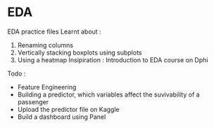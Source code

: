 # EDA
EDA practice files
Learnt about : 
1. Renaming columns
2. Vertically stacking boxplots using subplots
3. Using a heatmap
Insipiration : Introduction to EDA course on Dphi

Todo :
 * Feature Engineering 
 * Building a predictor, which variables affect the suvivability of a passenger
 * Upload the predictor file on Kaggle
 * Build a dashboard using Panel
